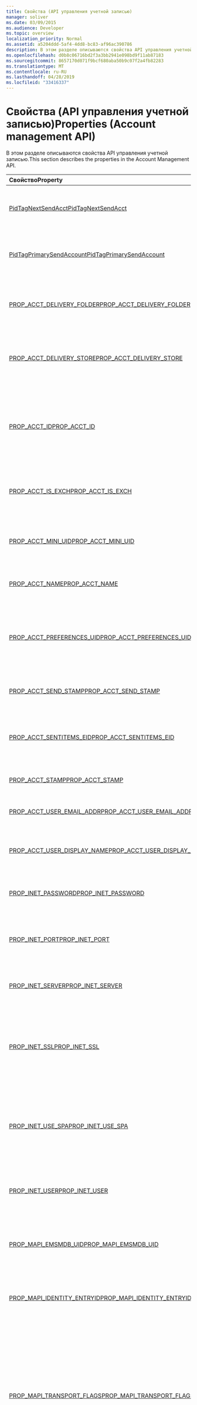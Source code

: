 ```yaml
---
title: Свойства (API управления учетной записью)
manager: soliver
ms.date: 03/09/2015
ms.audience: Developer
ms.topic: overview
localization_priority: Normal
ms.assetid: a5204ddd-5af4-4dd8-bc83-af96ac390786
description: В этом разделе описываются свойства API управления учетной записью.
ms.openlocfilehash: d0b8c06716bd2f3a3bb2941e098bd9f11ab87183
ms.sourcegitcommit: 8657170d071f9bcf680aba50b9c07f2a4fb82283
ms.translationtype: MT
ms.contentlocale: ru-RU
ms.lasthandoff: 04/28/2019
ms.locfileid: "33416337"
---
```

# <a name="properties-account-management-api"></a><span data-ttu-id="c4453-103">Свойства (API управления учетной записью)</span><span class="sxs-lookup"><span data-stu-id="c4453-103">Properties (Account management API)</span></span>

<span data-ttu-id="c4453-104">В этом разделе описываются свойства API управления учетной записью.</span><span class="sxs-lookup"><span data-stu-id="c4453-104">This section describes the properties in the Account Management API.</span></span>
  
|<span data-ttu-id="c4453-105">**Свойство**</span><span class="sxs-lookup"><span data-stu-id="c4453-105">**Property**</span></span>|<span data-ttu-id="c4453-106">**Описание**</span><span class="sxs-lookup"><span data-stu-id="c4453-106">**Description**</span></span>|
|:-----|:-----|
|[<span data-ttu-id="c4453-107">PidTagNextSendAcct</span><span class="sxs-lookup"><span data-stu-id="c4453-107">PidTagNextSendAcct</span></span>](pidtagnextsendacct.md) <br/> |<span data-ttu-id="c4453-108">Это вторичная отметка "отправить" учетную запись для сообщения.</span><span class="sxs-lookup"><span data-stu-id="c4453-108">This is the secondary account "send" stamp for the message.</span></span>  <br/> |
|[<span data-ttu-id="c4453-109">PidTagPrimarySendAccount</span><span class="sxs-lookup"><span data-stu-id="c4453-109">PidTagPrimarySendAccount</span></span>](pidtagprimarysendaccount.md) <br/> |<span data-ttu-id="c4453-110">Это основной штамп "отправить" учетную запись для сообщения.</span><span class="sxs-lookup"><span data-stu-id="c4453-110">This is the primary account "send" stamp for a message.</span></span>  <br/> |
|[<span data-ttu-id="c4453-111">PROP_ACCT_DELIVERY_FOLDER</span><span class="sxs-lookup"><span data-stu-id="c4453-111">PROP_ACCT_DELIVERY_FOLDER</span></span>](prop_acct_delivery_folder.md) <br/> |<span data-ttu-id="c4453-112">Представляет ID записи папки доставки по умолчанию для учетной записи.</span><span class="sxs-lookup"><span data-stu-id="c4453-112">Represents the Entry ID of the default delivery folder for the account.</span></span>  <br/> |
|[<span data-ttu-id="c4453-113">PROP_ACCT_DELIVERY_STORE</span><span class="sxs-lookup"><span data-stu-id="c4453-113">PROP_ACCT_DELIVERY_STORE</span></span>](prop_acct_delivery_store.md) <br/> |<span data-ttu-id="c4453-114">Представляет ID входа в хранилище доставки по умолчанию для учетной записи.</span><span class="sxs-lookup"><span data-stu-id="c4453-114">Represents the Entry ID of the default delivery store for the account.</span></span>  <br/> |
|[<span data-ttu-id="c4453-115">PROP_ACCT_ID</span><span class="sxs-lookup"><span data-stu-id="c4453-115">PROP_ACCT_ID</span></span>](prop_acct_id.md) <br/> |<span data-ttu-id="c4453-116">Возвращает идентификатор, уникальный идентификатор учетной записи в профиле, в котором создается учетная запись.</span><span class="sxs-lookup"><span data-stu-id="c4453-116">Returns an identifier that uniquely identifies an account within the profile in which the account is created.</span></span>  <br/> |
|[<span data-ttu-id="c4453-117">PROP_ACCT_IS_EXCH</span><span class="sxs-lookup"><span data-stu-id="c4453-117">PROP_ACCT_IS_EXCH</span></span>](prop_acct_is_exch.md) <br/> |<span data-ttu-id="c4453-118">True, если учетная запись является Exchange учетной записью.</span><span class="sxs-lookup"><span data-stu-id="c4453-118">True if the account is an Exchange account.</span></span>  <br/> |
|[<span data-ttu-id="c4453-119">PROP_ACCT_MINI_UID</span><span class="sxs-lookup"><span data-stu-id="c4453-119">PROP_ACCT_MINI_UID</span></span>](prop_acct_mini_uid.md) <br/> |<span data-ttu-id="c4453-120">Возвращает идентификатор учетной записи, уникальный для Outlook профилей.</span><span class="sxs-lookup"><span data-stu-id="c4453-120">Returns an account identifier that is unique across Outlook profiles.</span></span>  <br/> |
|[<span data-ttu-id="c4453-121">PROP_ACCT_NAME</span><span class="sxs-lookup"><span data-stu-id="c4453-121">PROP_ACCT_NAME</span></span>](prop_acct_name.md) <br/> |<span data-ttu-id="c4453-122">Возвращает или задает имя учетной записи.</span><span class="sxs-lookup"><span data-stu-id="c4453-122">Returns or sets the account name.</span></span>  <br/> |
|[<span data-ttu-id="c4453-123">PROP_ACCT_PREFERENCES_UID</span><span class="sxs-lookup"><span data-stu-id="c4453-123">PROP_ACCT_PREFERENCES_UID</span></span>](prop_acct_preferences_uid.md) <br/> |<span data-ttu-id="c4453-124">Извлекает уникальный идентификатор (UID) для раздела профилей, который хранит предпочтения учетной записи.</span><span class="sxs-lookup"><span data-stu-id="c4453-124">Retrieves the unique identifier (UID) for the profile section that stores the account preferences.</span></span>  <br/> |
|[<span data-ttu-id="c4453-125">PROP_ACCT_SEND_STAMP</span><span class="sxs-lookup"><span data-stu-id="c4453-125">PROP_ACCT_SEND_STAMP</span></span>](prop_acct_send_stamp.md) <br/> |<span data-ttu-id="c4453-126">Возвращает штамп "отправить" учетную запись.</span><span class="sxs-lookup"><span data-stu-id="c4453-126">Returns the account "send" stamp.</span></span>  <br/> |
|[<span data-ttu-id="c4453-127">PROP_ACCT_SENTITEMS_EID</span><span class="sxs-lookup"><span data-stu-id="c4453-127">PROP_ACCT_SENTITEMS_EID</span></span>](prop_acct_sentitems_eid.md) <br/> |<span data-ttu-id="c4453-128">Представляет ID записи папки по умолчанию для отправленных элементов для учетной записи.</span><span class="sxs-lookup"><span data-stu-id="c4453-128">Represents the Entry ID of the default folder for sent items for the account.</span></span>  <br/> |
|[<span data-ttu-id="c4453-129">PROP_ACCT_STAMP</span><span class="sxs-lookup"><span data-stu-id="c4453-129">PROP_ACCT_STAMP</span></span>](prop_acct_stamp.md) <br/> |<span data-ttu-id="c4453-130">Возвращает штамп учетной записи.</span><span class="sxs-lookup"><span data-stu-id="c4453-130">Returns the account stamp.</span></span>  <br/> |
|[<span data-ttu-id="c4453-131">PROP_ACCT_USER_EMAIL_ADDR</span><span class="sxs-lookup"><span data-stu-id="c4453-131">PROP_ACCT_USER_EMAIL_ADDR</span></span>](prop_acct_user_email_addr.md) <br/> |<span data-ttu-id="c4453-132">Указывает адрес электронной почты для учетной записи.</span><span class="sxs-lookup"><span data-stu-id="c4453-132">Specifies the email address for the account.</span></span>  <br/> |
|[<span data-ttu-id="c4453-133">PROP_ACCT_USER_DISPLAY_NAME</span><span class="sxs-lookup"><span data-stu-id="c4453-133">PROP_ACCT_USER_DISPLAY_NAME</span></span>](prop_acct_user_display_name.md) <br/> |<span data-ttu-id="c4453-134">Возвращает или задает имя отображения пользователя.</span><span class="sxs-lookup"><span data-stu-id="c4453-134">Returns or sets the user display name.</span></span>  <br/> |
|[<span data-ttu-id="c4453-135">PROP_INET_PASSWORD</span><span class="sxs-lookup"><span data-stu-id="c4453-135">PROP_INET_PASSWORD</span></span>](prop_inet_password.md) <br/> |<span data-ttu-id="c4453-136">Представляет пароль пользователя для общего почтового ящика Интернета.</span><span class="sxs-lookup"><span data-stu-id="c4453-136">Represents the user password for a general Internet mailbox.</span></span>  <br/> |
|[<span data-ttu-id="c4453-137">PROP_INET_PORT</span><span class="sxs-lookup"><span data-stu-id="c4453-137">PROP_INET_PORT</span></span>](prop_inet_port.md) <br/> |<span data-ttu-id="c4453-138">Представляет номер порта для общего почтового ящика Интернета.</span><span class="sxs-lookup"><span data-stu-id="c4453-138">Represents the port number for a general Internet mailbox.</span></span>  <br/> |
|[<span data-ttu-id="c4453-139">PROP_INET_SERVER</span><span class="sxs-lookup"><span data-stu-id="c4453-139">PROP_INET_SERVER</span></span>](prop_inet_server.md) <br/> |<span data-ttu-id="c4453-140">Представляет имя сервера общего почтового ящика Интернета.</span><span class="sxs-lookup"><span data-stu-id="c4453-140">Represents the server name of a general Internet mailbox.</span></span>  <br/> |
|[<span data-ttu-id="c4453-141">PROP_INET_SSL</span><span class="sxs-lookup"><span data-stu-id="c4453-141">PROP_INET_SSL</span></span>](prop_inet_ssl.md) <br/> |<span data-ttu-id="c4453-142">Указывает, следует ли использовать безопасный слой socket (SSL) для общего почтового ящика в Интернете.</span><span class="sxs-lookup"><span data-stu-id="c4453-142">Specifies whether Secure Socket Layer (SSL) should be used for a general Internet mailbox.</span></span>  <br/> |
|[<span data-ttu-id="c4453-143">PROP_INET_USE_SPA</span><span class="sxs-lookup"><span data-stu-id="c4453-143">PROP_INET_USE_SPA</span></span>](prop_inet_use_spa.md) <br/> |<span data-ttu-id="c4453-144">Указывает, следует ли использовать проверку подлинности безопасного пароля (SPA) для общего почтового ящика в Интернете.</span><span class="sxs-lookup"><span data-stu-id="c4453-144">Specifies whether Secure Password Authentication (SPA) should be used for a general Internet mailbox.</span></span>  <br/> |
|[<span data-ttu-id="c4453-145">PROP_INET_USER</span><span class="sxs-lookup"><span data-stu-id="c4453-145">PROP_INET_USER</span></span>](prop_inet_user.md) <br/> |<span data-ttu-id="c4453-146">Представляет имя пользователя для общего почтового ящика Интернета.</span><span class="sxs-lookup"><span data-stu-id="c4453-146">Represents the user name for a general Internet mailbox.</span></span>  <br/> |
|[<span data-ttu-id="c4453-147">PROP_MAPI_EMSMDB_UID</span><span class="sxs-lookup"><span data-stu-id="c4453-147">PROP_MAPI_EMSMDB_UID</span></span>](prop_mapi_emsmdb_uid.md) <br/> |<span data-ttu-id="c4453-148">Представляет [структуру ACCT_BIN,](acct_bin.md) которая содержит UID учетной записи Exchange учетной записи.</span><span class="sxs-lookup"><span data-stu-id="c4453-148">Represents an [ACCT_BIN](acct_bin.md) structure that contains the UID of an Exchange account.</span></span>  <br/> |
|[<span data-ttu-id="c4453-149">PROP_MAPI_IDENTITY_ENTRYID</span><span class="sxs-lookup"><span data-stu-id="c4453-149">PROP_MAPI_IDENTITY_ENTRYID</span></span>](prop_mapi_identity_entryid.md) <br/> |<span data-ttu-id="c4453-150">Извлекает или задает ID записи адресной книги для учетной записи.</span><span class="sxs-lookup"><span data-stu-id="c4453-150">Retrieves or sets the address book entry ID for the account.</span></span>  <br/> |
|[<span data-ttu-id="c4453-151">PROP_MAPI_TRANSPORT_FLAGS</span><span class="sxs-lookup"><span data-stu-id="c4453-151">PROP_MAPI_TRANSPORT_FLAGS</span></span>](prop_mapi_transport_flags.md) <br/> |<span data-ttu-id="c4453-152">Представляет параметры транспорта, Outlook для определения необходимых задач синхронизации и отключения элементов пользовательского интерфейса (пользовательского интерфейса), которые учетная запись не поддерживает.</span><span class="sxs-lookup"><span data-stu-id="c4453-152">Represents transport settings that Outlook uses to determine the necessary synchronization tasks and to disable the user interface (UI) elements that the account does not support.</span></span>  <br/> |
|[<span data-ttu-id="c4453-153">PROP_POP_LEAVE_ON_SERVER</span><span class="sxs-lookup"><span data-stu-id="c4453-153">PROP_POP_LEAVE_ON_SERVER</span></span>](prop_pop_leave_on_server.md) <br/> |<span data-ttu-id="c4453-154">Указывает оставить копию сообщения на сервере для учетной записи POP.</span><span class="sxs-lookup"><span data-stu-id="c4453-154">Specifies leaving a copy of a message on the server for a POP account.</span></span>  <br/> |
|[<span data-ttu-id="c4453-155">PROP_SMTP_AUTH_METHOD</span><span class="sxs-lookup"><span data-stu-id="c4453-155">PROP_SMTP_AUTH_METHOD</span></span>](prop_smtp_auth_method.md) <br/> |<span data-ttu-id="c4453-156">Указывает метод проверки подлинности для учетной записи SMTP.</span><span class="sxs-lookup"><span data-stu-id="c4453-156">Specifies the authentication method to use for the SMTP account.</span></span>  <br/> |
|[<span data-ttu-id="c4453-157">PROP_SMTP_PASSWORD</span><span class="sxs-lookup"><span data-stu-id="c4453-157">PROP_SMTP_PASSWORD</span></span>](prop_smtp_password.md) <br/> |<span data-ttu-id="c4453-158">Представляет пароль учетной записи SMTP.</span><span class="sxs-lookup"><span data-stu-id="c4453-158">Represents the password of the SMTP account.</span></span>  <br/> |
|[<span data-ttu-id="c4453-159">PROP_SMTP_PORT</span><span class="sxs-lookup"><span data-stu-id="c4453-159">PROP_SMTP_PORT</span></span>](prop_smtp_port.md) <br/> |<span data-ttu-id="c4453-160">Представляет номер порта учетной записи SMTP.</span><span class="sxs-lookup"><span data-stu-id="c4453-160">Represents the port number of the SMTP account.</span></span>  <br/> |
|[<span data-ttu-id="c4453-161">PROP_SMTP_SECURE_CONNECTION</span><span class="sxs-lookup"><span data-stu-id="c4453-161">PROP_SMTP_SECURE_CONNECTION</span></span>](prop_smtp_secure_connection.md) <br/> |<span data-ttu-id="c4453-162">Указывает тип зашифрованного подключения для учетной записи SMTP.</span><span class="sxs-lookup"><span data-stu-id="c4453-162">Specifies the type of encrypted connection to use for an SMTP account.</span></span>  <br/> |
|[<span data-ttu-id="c4453-163">PROP_SMTP_SERVER</span><span class="sxs-lookup"><span data-stu-id="c4453-163">PROP_SMTP_SERVER</span></span>](prop_smtp_server.md) <br/> |<span data-ttu-id="c4453-164">Представляет имя сервера учетной записи SMTP.</span><span class="sxs-lookup"><span data-stu-id="c4453-164">Represents the server name of the SMTP account.</span></span>  <br/> |
|[<span data-ttu-id="c4453-165">PROP_SMTP_SSL</span><span class="sxs-lookup"><span data-stu-id="c4453-165">PROP_SMTP_SSL</span></span>](prop_smtp_ssl.md) <br/> |<span data-ttu-id="c4453-166">Указывает, следует ли использовать протокол Secure Socket Layer (SSL) для учетной записи SMTP.</span><span class="sxs-lookup"><span data-stu-id="c4453-166">Specifies whether to use Secure Socket Layer (SSL) protocol for the SMTP account.</span></span>  <br/> |
|[<span data-ttu-id="c4453-167">PROP_SMTP_USE_AUTH</span><span class="sxs-lookup"><span data-stu-id="c4453-167">PROP_SMTP_USE_AUTH</span></span>](prop_smtp_use_auth.md) <br/> |<span data-ttu-id="c4453-168">Указывает, следует ли использовать проверку подлинности для учетной записи SMTP.</span><span class="sxs-lookup"><span data-stu-id="c4453-168">Specifies whether to use authentication for the SMTP account.</span></span>  <br/> |
|[<span data-ttu-id="c4453-169">PROP_SMTP_USE_SPA</span><span class="sxs-lookup"><span data-stu-id="c4453-169">PROP_SMTP_USE_SPA</span></span>](prop_smtp_use_spa.md) <br/> |<span data-ttu-id="c4453-170">Указывает, следует ли использовать проверку подлинности безопасного пароля (SPA) для учетной записи SMTP.</span><span class="sxs-lookup"><span data-stu-id="c4453-170">Specifies whether to use Secure Password Authentication (SPA) for the SMTP account.</span></span>  <br/> |
|[<span data-ttu-id="c4453-171">PROP_SMTP_USER</span><span class="sxs-lookup"><span data-stu-id="c4453-171">PROP_SMTP_USER</span></span>](prop_smtp_user.md) <br/> |<span data-ttu-id="c4453-172">Представляет имя пользователя для учетной записи SMTP.</span><span class="sxs-lookup"><span data-stu-id="c4453-172">Represents the user name for the SMTP account.</span></span>  <br/> |
   


